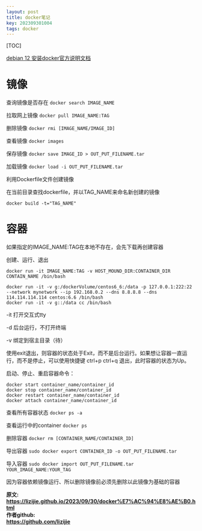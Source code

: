 ```yaml
---
layout: post
title: docker笔记
key: 202309301004
tags: docker
---
```


[TOC]


[debian 12 安装docker官方说明文档](https://docs.docker.com/engine/install/debian/#install-using-the-repository)

# 镜像

查询镜像是否存在 `docker search IMAGE_NAME`

拉取网上镜像 `docker pull IMAGE_NAME:TAG`

删除镜像 `docker rmi [IMAGE_NAME/IMAGE_ID]`

查看镜像 `docker images`

保存镜像 `docker save IMAGE_ID > OUT_PUT_FILENAME.tar`

加载镜像 `docker load -i OUT_PUT_FILENAME.tar`


利用Dockerfile文件创建镜像

在当前目录查找dockerfile，并以TAG_NAME来命名新创建的镜像

`docker build -t="TAG_NAME"`


# 容器

如果指定的IMAGE_NAME:TAG在本地不存在，会先下载再创建容器

创建、运行、退出
```
docker run -it IMAGE_NAME:TAG -v HOST_MOUND_DIR:CONTAINER_DIR CONTAIN_NAME /bin/bash

docker run -it -v g:/dockerVolume/centos6_6:/data -p 127.0.0.1:222:22 --network mynetwork --ip 192.168.0.2 --dns 8.8.8.8 --dns 114.114.114.114 centos:6.6 /bin/bash
docker run -it -v g::/data cc /bin/bash
```
-it 打开交互式tty

-d 后台运行，不打开终端

-v 绑定到宿主目录（待）

使用exit退出，则容器的状态处于Exit，而不是后台运行。如果想让容器一直运行，而不是停止，可以使用快捷键 ctrl+p ctrl+q 退出，此时容器的状态为Up。

启动、停止、重启容器命令：
```
docker start container_name/container_id
docker stop container_name/container_id
docker restart container_name/container_id
docker attach container_name/container_id
```

查看所有容器状态 `docker ps -a`

查看运行中的container `docker ps`


删除容器 `docker rm [CONTAINER_NAME/CONTAINER_ID]`

导出容器 `sudo docker export CONTAINER_ID -o OUT_PUT_FILENAME.tar`

导入容器 `sudo docker import OUT_PUT_FILENAME.tar YOUR_IMAGE_NAME:YOUR_TAG`

因为容器依赖镜像运行、所以删除镜像前必须先删除以此镜像为基础的容器

<b>原文:<br>
<https://lizijie.github.io/2023/09/30/docker%E7%AC%94%E8%AE%B0.html>
<br>
作者github:<br>
<https://github.com/lizijie>
</b>





